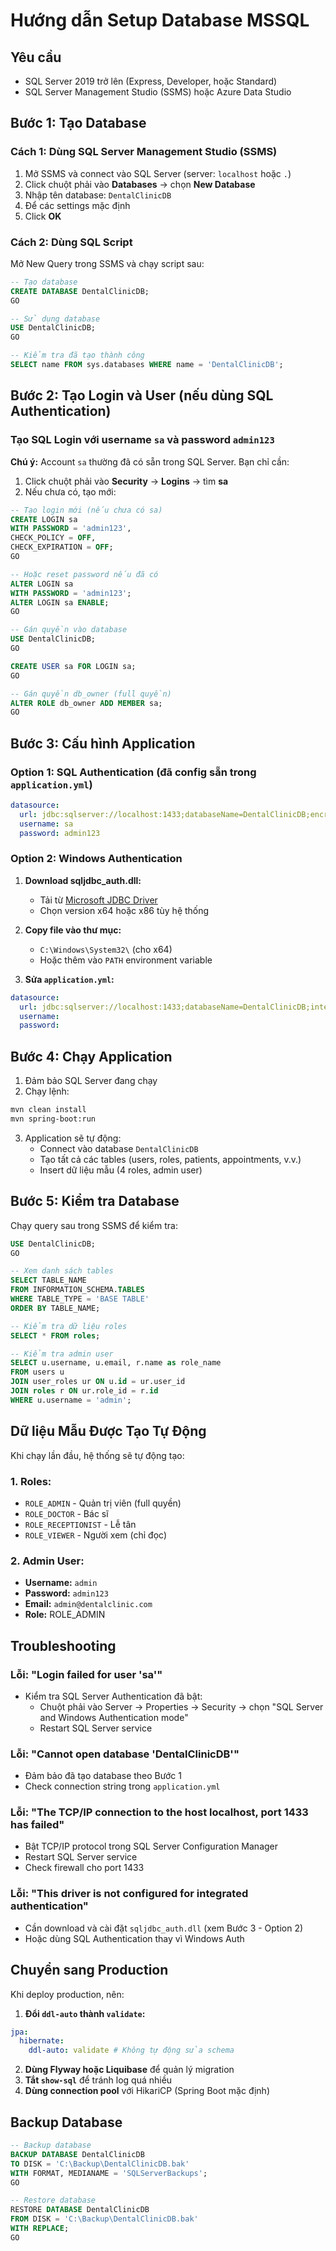 # Hướng dẫn Setup Database MSSQL

## Yêu cầu

- SQL Server 2019 trở lên (Express, Developer, hoặc Standard)
- SQL Server Management Studio (SSMS) hoặc Azure Data Studio

## Bước 1: Tạo Database

### Cách 1: Dùng SQL Server Management Studio (SSMS)

1. Mở SSMS và connect vào SQL Server (server: `localhost` hoặc `.`)
2. Click chuột phải vào **Databases** → chọn **New Database**
3. Nhập tên database: `DentalClinicDB`
4. Để các settings mặc định
5. Click **OK**

### Cách 2: Dùng SQL Script

Mở New Query trong SSMS và chạy script sau:

```sql
-- Tạo database
CREATE DATABASE DentalClinicDB;
GO

-- Sử dụng database
USE DentalClinicDB;
GO

-- Kiểm tra đã tạo thành công
SELECT name FROM sys.databases WHERE name = 'DentalClinicDB';
```

## Bước 2: Tạo Login và User (nếu dùng SQL Authentication)

### Tạo SQL Login với username `sa` và password `admin123`

**Chú ý:** Account `sa` thường đã có sẵn trong SQL Server. Bạn chỉ cần:

1. Click chuột phải vào **Security** → **Logins** → tìm **sa**
2. Nếu chưa có, tạo mới:

```sql
-- Tạo login mới (nếu chưa có sa)
CREATE LOGIN sa
WITH PASSWORD = 'admin123',
CHECK_POLICY = OFF,
CHECK_EXPIRATION = OFF;
GO

-- Hoặc reset password nếu đã có
ALTER LOGIN sa
WITH PASSWORD = 'admin123';
ALTER LOGIN sa ENABLE;
GO

-- Gán quyền vào database
USE DentalClinicDB;
GO

CREATE USER sa FOR LOGIN sa;
GO

-- Gán quyền db_owner (full quyền)
ALTER ROLE db_owner ADD MEMBER sa;
GO
```

## Bước 3: Cấu hình Application

### Option 1: SQL Authentication (đã config sẵn trong `application.yml`)

```yaml
datasource:
  url: jdbc:sqlserver://localhost:1433;databaseName=DentalClinicDB;encrypt=true;trustServerCertificate=true
  username: sa
  password: admin123
```

### Option 2: Windows Authentication

1. **Download sqljdbc_auth.dll:**

   - Tải từ [Microsoft JDBC Driver](https://learn.microsoft.com/en-us/sql/connect/jdbc/download-microsoft-jdbc-driver-for-sql-server)
   - Chọn version x64 hoặc x86 tùy hệ thống

2. **Copy file vào thư mục:**

   - `C:\Windows\System32\` (cho x64)
   - Hoặc thêm vào `PATH` environment variable

3. **Sửa `application.yml`:**

```yaml
datasource:
  url: jdbc:sqlserver://localhost:1433;databaseName=DentalClinicDB;integratedSecurity=true;encrypt=true;trustServerCertificate=true
  username:
  password:
```

## Bước 4: Chạy Application

1. Đảm bảo SQL Server đang chạy
2. Chạy lệnh:

```bash
mvn clean install
mvn spring-boot:run
```

3. Application sẽ tự động:
   - Connect vào database `DentalClinicDB`
   - Tạo tất cả các tables (users, roles, patients, appointments, v.v.)
   - Insert dữ liệu mẫu (4 roles, admin user)

## Bước 5: Kiểm tra Database

Chạy query sau trong SSMS để kiểm tra:

```sql
USE DentalClinicDB;
GO

-- Xem danh sách tables
SELECT TABLE_NAME
FROM INFORMATION_SCHEMA.TABLES
WHERE TABLE_TYPE = 'BASE TABLE'
ORDER BY TABLE_NAME;

-- Kiểm tra dữ liệu roles
SELECT * FROM roles;

-- Kiểm tra admin user
SELECT u.username, u.email, r.name as role_name
FROM users u
JOIN user_roles ur ON u.id = ur.user_id
JOIN roles r ON ur.role_id = r.id
WHERE u.username = 'admin';
```

## Dữ liệu Mẫu Được Tạo Tự Động

Khi chạy lần đầu, hệ thống sẽ tự động tạo:

### 1. Roles:

- `ROLE_ADMIN` - Quản trị viên (full quyền)
- `ROLE_DOCTOR` - Bác sĩ
- `ROLE_RECEPTIONIST` - Lễ tân
- `ROLE_VIEWER` - Người xem (chỉ đọc)

### 2. Admin User:

- **Username:** `admin`
- **Password:** `admin123`
- **Email:** `admin@dentalclinic.com`
- **Role:** ROLE_ADMIN

## Troubleshooting

### Lỗi: "Login failed for user 'sa'"

- Kiểm tra SQL Server Authentication đã bật:
  - Chuột phải vào Server → Properties → Security → chọn "SQL Server and Windows Authentication mode"
  - Restart SQL Server service

### Lỗi: "Cannot open database 'DentalClinicDB'"

- Đảm bảo đã tạo database theo Bước 1
- Check connection string trong `application.yml`

### Lỗi: "The TCP/IP connection to the host localhost, port 1433 has failed"

- Bật TCP/IP protocol trong SQL Server Configuration Manager
- Restart SQL Server service
- Check firewall cho port 1433

### Lỗi: "This driver is not configured for integrated authentication"

- Cần download và cài đặt `sqljdbc_auth.dll` (xem Bước 3 - Option 2)
- Hoặc dùng SQL Authentication thay vì Windows Auth

## Chuyển sang Production

Khi deploy production, nên:

1. **Đổi `ddl-auto` thành `validate`:**

```yaml
jpa:
  hibernate:
    ddl-auto: validate # Không tự động sửa schema
```

2. **Dùng Flyway hoặc Liquibase** để quản lý migration
3. **Tắt `show-sql`** để tránh log quá nhiều
4. **Dùng connection pool** với HikariCP (Spring Boot mặc định)

## Backup Database

```sql
-- Backup database
BACKUP DATABASE DentalClinicDB
TO DISK = 'C:\Backup\DentalClinicDB.bak'
WITH FORMAT, MEDIANAME = 'SQLServerBackups';
GO

-- Restore database
RESTORE DATABASE DentalClinicDB
FROM DISK = 'C:\Backup\DentalClinicDB.bak'
WITH REPLACE;
GO
```
